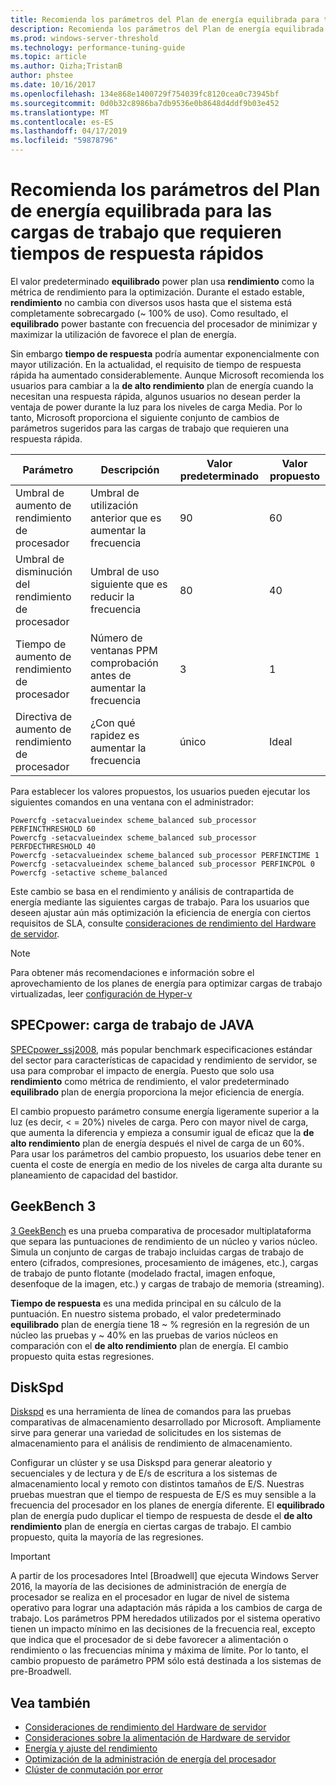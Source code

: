 ```yaml
---
title: Recomienda los parámetros del Plan de energía equilibrada para tiempos de respuesta rápidos
description: Recomienda los parámetros del Plan de energía equilibrada para el tiempo de respuesta rápida
ms.prod: windows-server-threshold
ms.technology: performance-tuning-guide
ms.topic: article
ms.author: Qizha;TristanB
author: phstee
ms.date: 10/16/2017
ms.openlocfilehash: 134e868e1400729f754039fc8120cea0c73945bf
ms.sourcegitcommit: 0d0b32c8986ba7db9536e0b8648d4ddf9b03e452
ms.translationtype: MT
ms.contentlocale: es-ES
ms.lasthandoff: 04/17/2019
ms.locfileid: "59878796"
---
```

# <a name="recommended-balanced-power-plan-parameters-for-workloads-requiring-quick-response-times"></a>Recomienda los parámetros del Plan de energía equilibrada para las cargas de trabajo que requieren tiempos de respuesta rápidos

El valor predeterminado **equilibrado** power plan usa **rendimiento** como la métrica de rendimiento para la optimización. Durante el estado estable, **rendimiento** no cambia con diversos usos hasta que el sistema está completamente sobrecargado (~ 100% de uso).  Como resultado, el **equilibrado** power bastante con frecuencia del procesador de minimizar y maximizar la utilización de favorece el plan de energía.

Sin embargo **tiempo de respuesta** podría aumentar exponencialmente con mayor utilización. En la actualidad, el requisito de tiempo de respuesta rápida ha aumentado considerablemente. Aunque Microsoft recomienda los usuarios para cambiar a la **de alto rendimiento** plan de energía cuando la necesitan una respuesta rápida, algunos usuarios no desean perder la ventaja de power durante la luz para los niveles de carga Media. Por lo tanto, Microsoft proporciona el siguiente conjunto de cambios de parámetros sugeridos para las cargas de trabajo que requieren una respuesta rápida.


| Parámetro | Descripción | Valor predeterminado | Valor propuesto |
|------------------------|--------------------------------------------------------------------------------------------------------------------------------------------------------|----------------------------------------------------------------------------------|-----------------------------------------------------------------------------------------------------------------------------------------------------------|
| Umbral de aumento de rendimiento de procesador | Umbral de utilización anterior que es aumentar la frecuencia | 90 | 60 |
| Umbral de disminución del rendimiento de procesador | Umbral de uso siguiente que es reducir la frecuencia | 80 | 40 |
| Tiempo de aumento de rendimiento de procesador | Número de ventanas PPM comprobación antes de aumentar la frecuencia | 3 | 1 |
| Directiva de aumento de rendimiento de procesador | ¿Con qué rapidez es aumentar la frecuencia | único | Ideal |

Para establecer los valores propuestos, los usuarios pueden ejecutar los siguientes comandos en una ventana con el administrador:

``` syntax
Powercfg -setacvalueindex scheme_balanced sub_processor PERFINCTHRESHOLD 60
Powercfg -setacvalueindex scheme_balanced sub_processor PERFDECTHRESHOLD 40
Powercfg -setacvalueindex scheme_balanced sub_processor PERFINCTIME 1
Powercfg -setacvalueindex scheme_balanced sub_processor PERFINCPOL 0
Powercfg -setactive scheme_balanced
```

Este cambio se basa en el rendimiento y análisis de contrapartida de energía mediante las siguientes cargas de trabajo. Para los usuarios que deseen ajustar aún más optimización la eficiencia de energía con ciertos requisitos de SLA, consulte [consideraciones de rendimiento del Hardware de servidor](../power.md).

>[!Note]
> Para obtener más recomendaciones e información sobre el aprovechamiento de los planes de energía para optimizar cargas de trabajo virtualizadas, leer [configuración de Hyper-v](../../role/hyper-v-server/configuration.md)

## <a name="specpower--java-workload"></a>SPECpower: carga de trabajo de JAVA

[SPECpower\_ssj2008](http://spec.org/power_ssj2008/), más popular benchmark especificaciones estándar del sector para características de capacidad y rendimiento de servidor, se usa para comprobar el impacto de energía. Puesto que solo usa **rendimiento** como métrica de rendimiento, el valor predeterminado **equilibrado** plan de energía proporciona la mejor eficiencia de energía.

El cambio propuesto parámetro consume energía ligeramente superior a la luz (es decir, < = 20%) niveles de carga. Pero con mayor nivel de carga, que aumenta la diferencia y empieza a consumir igual de eficaz que la **de alto rendimiento** plan de energía después el nivel de carga de un 60%. Para usar los parámetros del cambio propuesto, los usuarios debe tener en cuenta el coste de energía en medio de los niveles de carga alta durante su planeamiento de capacidad del bastidor.

## <a name="geekbench-3"></a>GeekBench 3

[3 GeekBench](http://www.geekbench.com/geekbench3/) es una prueba comparativa de procesador multiplataforma que separa las puntuaciones de rendimiento de un núcleo y varios núcleo. Simula un conjunto de cargas de trabajo incluidas cargas de trabajo de entero (cifrados, compresiones, procesamiento de imágenes, etc.), cargas de trabajo de punto flotante (modelado fractal, imagen enfoque, desenfoque de la imagen, etc.) y cargas de trabajo de memoria (streaming).

**Tiempo de respuesta** es una medida principal en su cálculo de la puntuación. En nuestro sistema probado, el valor predeterminado **equilibrado** plan de energía tiene 18 ~ % regresión en la regresión de un núcleo las pruebas y ~ 40% en las pruebas de varios núcleos en comparación con el **de alto rendimiento** plan de energía. El cambio propuesto quita estas regresiones.

## <a name="diskspd"></a>DiskSpd

[Diskspd](https://en.wikipedia.org/wiki/Diskspd) es una herramienta de línea de comandos para las pruebas comparativas de almacenamiento desarrollado por Microsoft. Ampliamente sirve para generar una variedad de solicitudes en los sistemas de almacenamiento para el análisis de rendimiento de almacenamiento.

Configurar un clúster y se usa Diskspd para generar aleatorio y secuenciales y de lectura y de E/s de escritura a los sistemas de almacenamiento local y remoto con distintos tamaños de E/S. Nuestras pruebas muestran que el tiempo de respuesta de E/S es muy sensible a la frecuencia del procesador en los planes de energía diferente. El **equilibrado** plan de energía pudo duplicar el tiempo de respuesta de desde el **de alto rendimiento** plan de energía en ciertas cargas de trabajo. El cambio propuesto, quita la mayoría de las regresiones.

>[!Important]
>A partir de los procesadores Intel [Broadwell] que ejecuta Windows Server 2016, la mayoría de las decisiones de administración de energía de procesador se realiza en el procesador en lugar de nivel de sistema operativo para lograr una adaptación más rápida a los cambios de carga de trabajo. Los parámetros PPM heredados utilizados por el sistema operativo tienen un impacto mínimo en las decisiones de la frecuencia real, excepto que indica que el procesador de si debe favorecer a alimentación o rendimiento o las frecuencias mínima y máxima de límite. Por lo tanto, el cambio propuesto de parámetro PPM sólo está destinada a los sistemas de pre-Broadwell.

## <a name="see-also"></a>Vea también
- [Consideraciones de rendimiento del Hardware de servidor](../index.md)
- [Consideraciones sobre la alimentación de Hardware de servidor](../power.md)
- [Energía y ajuste del rendimiento](power-performance-tuning.md)
- [Optimización de la administración de energía del procesador](processor-power-management-tuning.md)
- [Clúster de conmutación por error](https://technet.microsoft.com/library/cc725923.aspx)
